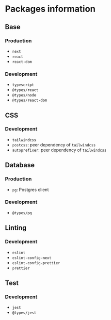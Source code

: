 # Packages information

## Base

### Production

- `next`
- `react`
- `react-dom`

### Development

- `typescript`
- `@types/react`
- `@types/node`
- `@types/react-dom`

## CSS

### Development

- `tailwindcss`
- `postcss`: peer dependency of `tailwindcss`
- `autoprefixer`: peer dependency of `tailwindcss`

## Database

### Production

- `pg`: Postgres client

### Development

- `@types/pg`

## Linting

### Development

- `eslint`
- `eslint-config-next`
- `eslint-config-prettier`
- `prettier`

## Test

### Development

- `jest`
- `@types/jest`
